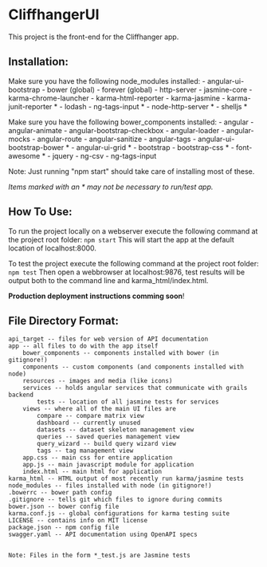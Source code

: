 CliffhangerUI
=============

This project is the front-end for the Cliffhanger app.

Installation: 
-------------

Make sure you have the following node_modules installed: 
    - angular-ui-bootstrap
    - bower (global)
    - forever (global)
    - http-server
    - jasmine-core
    - karma-chrome-launcher
    - karma-html-reporter
    - karma-jasmine
    - karma-junit-reporter \*
    - lodash
    - ng-tags-input \*
    - node-http-server \*
    - shelljs \*
        
Make sure you have the following bower_components installed:
    - angular
    - angular-animate
    - angular-bootstrap-checkbox
    - angular-loader
    - angular-mocks
    - angular-route
    - angular-sanitize
    - angular-tags
    - angular-ui-bootstrap-bower \*
    - angular-ui-grid \* 
    - bootstrap
    - bootstrap-css \*
    - font-awesome \*
    - jquery
    - ng-csv
    - ng-tags-input
        
Note: Just running "npm start" should take care of installing most of these.
    
*Items marked with an * may not be necessary to run/test app.*
    
How To Use:
-----------

To run the project locally on a webserver execute the following command at the project root folder: `npm start`
This will start the app at the default location of localhost:8000.

To test the project execute the following command at the project root folder: `npm test`
Then open a webbrowser at localhost:9876, test results will be output both to the command line and karma_html/index.html.
    
    
**Production deployment instructions __comming soon__**!


File Directory Format:
----------------------

    api_target -- files for web version of API documentation
    app -- all files to do with the app itself
        bower_components -- components installed with bower (in gitignore!)
        components -- custom components (and components installed with node)
        resources -- images and media (like icons)
        services -- holds angular services that communicate with grails backend
            tests -- location of all jasmine tests for services
        views -- where all of the main UI files are
            compare -- compare matrix view
            dashboard -- currently unused
            datasets -- dataset skeleton management view
            queries -- saved queries management view
            query_wizard -- build query wizard view
            tags -- tag management view
        app.css -- main css for entire application
        app.js -- main javascript module for application
        index.html -- main html for application
    karma_html -- HTML output of most recently run karma/jasmine tests
    node_modules -- files installed with node (in gitignore!)
    .bowerrc -- bower path config
    .gitignore -- tells git which files to ignore during commits
    bower.json -- bower config file
    karma.conf.js -- global configurations for karma testing suite
    LICENSE -- contains info on MIT license
    package.json -- npm config file
    swagger.yaml -- API documentation using OpenAPI specs
    
    
    Note: Files in the form *_test.js are Jasmine tests